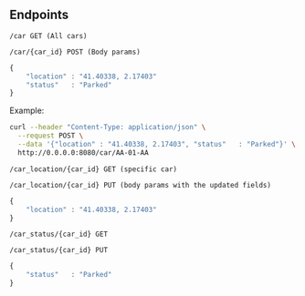 ## Endpoints


`/car GET (All cars)`

`/car/{car_id} POST (Body params)` 
```javascript
{
    "location" : "41.40338, 2.17403"
    "status"   : "Parked"
}
```
Example: 
```bash
curl --header "Content-Type: application/json" \
  --request POST \
  --data '{"location" : "41.40338, 2.17403", "status"   : "Parked"}' \
  http://0.0.0.0:8080/car/AA-01-AA
```



`/car_location/{car_id} GET (specific car)`

`/car_location/{car_id} PUT (body params with the updated fields)`
```javascript
{
    "location" : "41.40338, 2.17403"
}
```


`/car_status/{car_id} GET`


`/car_status/{car_id} PUT`
```javascript
{
    "status"   : "Parked"
}


```

